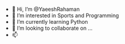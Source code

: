 - 👋 Hi, I’m @YaeeshRahaman
- 👀 I’m interested in Sports and Programming
- 🌱 I’m currently learning Python
- 💞️ I’m looking to collaborate on ...
- 📫

<!---
YaeeshRahaman/YaeeshRahaman is a ✨ special ✨ repository because its `README.md` (this file) appears on your GitHub profile.
You can click the Preview link to take a look at your changes.
--->
